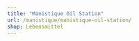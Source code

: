 ```yaml
---
title: "Manistique Oil Station"
url: /manistique/manistique-oil-station/
shop: Lebensmittel
---
```

